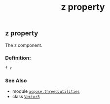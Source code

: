 ﻿---
title: z property
second_title: Aspose.3D for Python via .NET API References
description: 
type: docs
weight: 190
url: /python-net/aspose.threed.utilities/vector3/z/
is_root: false
---

## z property


The z component.
### Definition:
```python
f z 
```

### See Also
* module [`aspose.threed.utilities`](../../)
* class [`Vector3`](/3d/python-net/aspose.threed.utilities/vector3)
